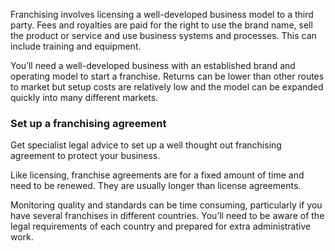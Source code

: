 Franchising involves licensing a well-developed business model to a third party. Fees and royalties are paid for the right to use the brand name, sell the product or service and use business systems and processes. This can include training and equipment.

You&rsquo;ll need a well-developed business with an established brand and operating model to start a franchise. Returns can be lower than other routes to market but setup costs are relatively low and the model can be expanded quickly into many different markets.

### Set up a franchising agreement

Get specialist legal advice to set up a well thought out franchising agreement to protect your business. 

Like licensing, franchise agreements are for a fixed amount of time and need to be renewed. They are usually longer than license agreements.

Monitoring quality and standards can be time consuming, particularly if you have several franchises in different countries. You&rsquo;ll need to be aware of the legal requirements of each country and prepared for extra administrative work.
